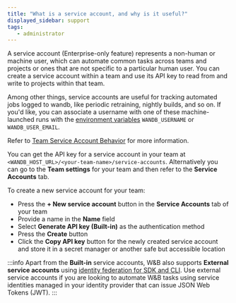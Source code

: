```yaml
---
title: "What is a service account, and why is it useful?"
displayed_sidebar: support
tags:
   - administrator
---
```



A service account (Enterprise-only feature) represents a non-human or machine user, which can automate common tasks across teams and projects or ones that are not specific to a particular human user. You can create a service account within a team and use its API key to read from and write to projects within that team.

Among other things, service accounts are useful for tracking automated jobs logged to wandb, like periodic retraining, nightly builds, and so on. If you'd like, you can associate a username with one of these machine-launched runs with the [environment variables](../track/environment-variables.md) `WANDB_USERNAME` or `WANDB_USER_EMAIL`.


Refer to [Team Service Account Behavior](../app/features/teams.md#team-service-account-behavior) for more information.

You can get the API key for a service account in your team at `<WANDB_HOST_URL>/<your-team-name>/service-accounts`. Alternatively you can go to the **Team settings** for your team and then refer to the **Service Accounts** tab. 

To create a new service account for your team:
* Press the **+ New service account** button in the **Service Accounts** tab of your team
* Provide a name in the **Name** field
* Select **Generate API key (Built-in)** as the authentication method
* Press the **Create** button
* Click the **Copy API key** button for the newly created service account and store it in a secret manager or another safe but accessible location

:::info
Apart from the **Built-in** service accounts, W&B also supports **External service accounts** using [identity federation for SDK and CLI](../hosting/iam/identity_federation.md#external-service-accounts). Use external service accounts if you are looking to automate W&B tasks using service identities managed in your identity provider that can issue JSON Web Tokens (JWT).
:::